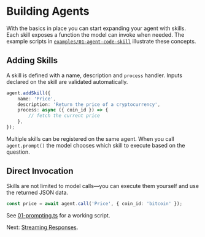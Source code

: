 # Building Agents

With the basics in place you can start expanding your agent with skills. Each skill exposes a function the model can invoke when needed. The example scripts in [`examples/01-agent-code-skill`](../../examples/01-agent-code-skill) illustrate these concepts.

## Adding Skills

A skill is defined with a name, description and `process` handler. Inputs declared on the skill are validated automatically.

```typescript
agent.addSkill({
    name: 'Price',
    description: 'Return the price of a cryptocurrency',
    process: async ({ coin_id }) => {
        // fetch the current price
    },
});
```

Multiple skills can be registered on the same agent. When you call `agent.prompt()` the model chooses which skill to execute based on the question.

## Direct Invocation

Skills are not limited to model calls—you can execute them yourself and use the returned JSON data.

```typescript
const price = await agent.call('Price', { coin_id: 'bitcoin' });
```

See [01-prompting.ts](../../examples/01-agent-code-skill/01-prompting.ts) for a working script.

Next: [Streaming Responses](03-streaming.md).
